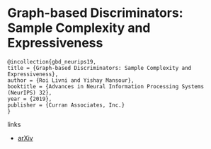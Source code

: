 # Graph-based Discriminators: Sample Complexity and Expressiveness

```
@incollection{gbd_neurips19,
title = {Graph-based Discriminators: Sample Complexity and Expressiveness},
author = {Roi Livni and Yishay Mansour},
booktitle = {Advances in Neural Information Processing Systems (NeurIPS) 32},
year = {2019},
publisher = {Curran Associates, Inc.}
}
```

links
- [arXiv](https://arxiv.org/abs/1906.00264)
